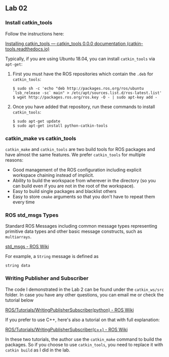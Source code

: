 ## Lab 02 

### Install catkin_tools

Follow the instructions here:

[Installing catkin_tools — catkin_tools 0.0.0 documentation (catkin-tools.readthedocs.io)](https://catkin-tools.readthedocs.io/en/latest/installing.html)

Typically, if you are using Ubuntu 18.04, you can install `catkin_tools` via `apt-get`:

1. First you must have the ROS repositories which contain the `.deb` for `catkin_tools`:
    ```
    $ sudo sh -c 'echo "deb http://packages.ros.org/ros/ubuntu `lsb_release -sc` main" > /etc/apt/sources.list.d/ros-latest.list'
    $ wget http://packages.ros.org/ros.key -O - | sudo apt-key add -
    ```
    
1. Once you have added that repository, run these commands to install `catkin_tools`:

	```
   $ sudo apt-get update
   $ sudo apt-get install python-catkin-tools
   ```

### catkin_make vs catkin_tools

`catkin_make` and `catkin_tools` are two build tools for ROS packages and have almost the same features. We prefer `catkin_tools` for multiple reasons:

- Good management of the ROS configuration including explicit workspace chaining instead of implicit.
- Ability to build the workspace from wherever in the directory (so you can build even if you are not in the root of the workspace).
- Easy to build single packages and blacklist others
- Easy to store `cmake` arguments so that you don't have to repeat them every time

### ROS std_msgs Types

Standard ROS Messages including common message types representing primitive data types and other basic message constructs, such as `multiarrays`. 

[std_msgs - ROS Wiki](http://wiki.ros.org/std_msgs)

For example, a `String` message is defined as

```
string data
```

### Writing Publisher and Subscriber

The code I demonstrated in the Lab 2 can be found under the `catkin_ws/src` folder. In case you have any other questions, you can email me or check the tutorial below

[ROS/Tutorials/WritingPublisherSubscriber(python) - ROS Wiki](http://wiki.ros.org/ROS/Tutorials/WritingPublisherSubscriber(python))

If you prefer to use C++, here's also a tutorial on that with full explanation:

[ROS/Tutorials/WritingPublisherSubscriber(c++) - ROS Wiki](http://wiki.ros.org/ROS/Tutorials/WritingPublisherSubscriber(c%2B%2B))

In these two tutorials, the author use the `catkin_make` command to build the packages. So if you choose to use `catkin_tools`, you need to replace it with `catkin build` as I did in the lab.